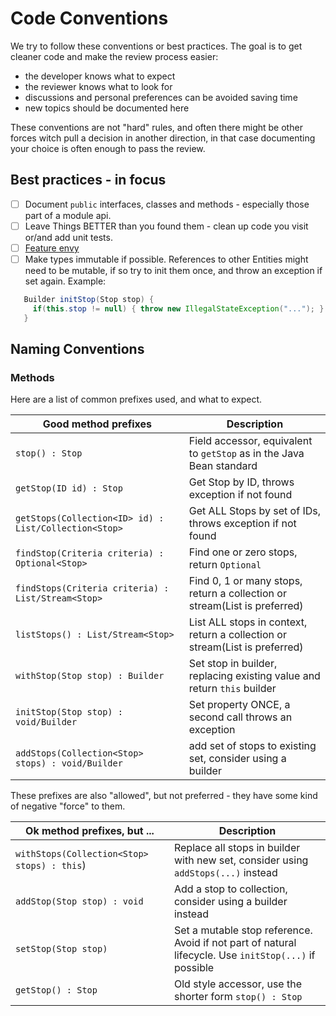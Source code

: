 # Code Conventions

We try to follow these conventions or best practices. The goal is to get cleaner code and make the
review process easier:

- the developer knows what to expect
- the reviewer knows what to look for
- discussions and personal preferences can be avoided saving time
- new topics should be documented here

These conventions are not "hard" rules, and often there might be other forces witch pull a
decision in another direction, in that case documenting your choice is often enough to pass the
review.



## Best practices - in focus



- [ ] Document `public` interfaces, classes and methods - especially those part of a module api.
- [ ] Leave Things BETTER than you found them - clean up code you visit or/and add unit tests.
- [ ] [Feature envy](https://refactoring.guru/smells/feature-envy)
- [ ] Make types immutable if possible. References to other Entities might need to be mutable, if 
      so try to init them once, and throw an exception if set again. 
      Example:
```java 
   Builder initStop(Stop stop) { 
     if(this.stop != null) { throw new IllegalStateException("..."); } 
   }  
``` 


## Naming Conventions

### Methods

Here are a list of common prefixes used, and what to expect.

| Good method prefixes                                  | Description                                                                 |
|-------------------------------------------------------|-----------------------------------------------------------------------------|
| `stop() : Stop`                                       | Field accessor, equivalent to `getStop` as in the Java Bean standard        |
| `getStop(ID id) : Stop`                               | Get Stop by ID, throws exception if not found                               |
| `getStops(Collection<ID> id) : List/Collection<Stop>` | Get ALL Stops by set of IDs, throws exception if not found                  |
| `findStop(Criteria criteria) : Optional<Stop>`        | Find one or zero stops, return `Optional`                                   |
| `findStops(Criteria criteria) : List/Stream<Stop>`    | Find 0, 1 or many stops, return a collection or stream(List is preferred)   |
| `listStops() : List/Stream<Stop>`                     | List ALL stops in context, return a collection or stream(List is preferred) |
| `withStop(Stop stop) : Builder`                       | Set stop in builder, replacing existing value and return `this` builder     |
| `initStop(Stop stop) : void/Builder`                  | Set property ONCE, a second call throws an exception                        |
| `addStops(Collection<Stop> stops) : void/Builder`     | add set of stops to existing set, consider using a builder                  |


These prefixes are also "allowed", but not preferred - they have some kind of negative "force" to them.

| Ok method prefixes, but ...                 | Description                                                                                           |
|---------------------------------------------|-------------------------------------------------------------------------------------------------------|
| `withStops(Collection<Stop> stops) : this`) | Replace all stops in builder with new set, consider using `addStops(...)` instead                     |
| `addStop(Stop stop) : void`                 | Add a stop to collection, consider using a builder instead                                            |
| `setStop(Stop stop)`                        | Set a mutable stop reference. Avoid if not part of natural lifecycle. Use `initStop(...)` if possible |
| `getStop() : Stop`                          | Old style accessor, use the shorter form `stop() : Stop`                                              |


